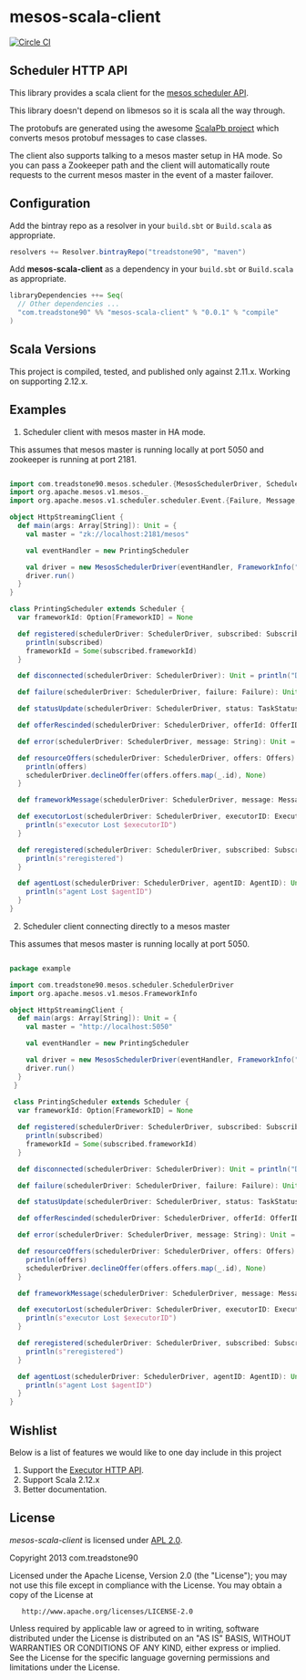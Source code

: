 # mesos-scala-client
[![Circle CI](https://circleci.com/gh/treadstone90/mesos-scala-client.png?circle-token=:circle-token)](https://circleci.com/gh/treadstone90/mesos-scala-client)

## Scheduler HTTP API

This library provides a scala client for the [mesos scheduler API](http://mesos.apache.org/documentation/latest/scheduler-http-api).

This library doesn't depend on libmesos so it is scala all the way through.

The protobufs are generated using the awesome [ScalaPb project](https://scalapb.github.io/) which
converts mesos protobuf messages to case classes.

The client also supports talking to a mesos master setup in HA mode. So you
can pass a Zookeeper path and the client will automatically route requests to
the current mesos master in the event of a master failover.

## Configuration

Add the bintray repo as a resolver in your `build.sbt` or `Build.scala` as appropriate.

```scala
resolvers += Resolver.bintrayRepo("treadstone90", "maven")
```

Add **mesos-scala-client** as a dependency in your `build.sbt` or `Build.scala` as appropriate.

```scala
libraryDependencies ++= Seq(
  // Other dependencies ...
  "com.treadstone90" %% "mesos-scala-client" % "0.0.1" % "compile"
)
```

## Scala Versions

This project is compiled, tested, and published only against 2.11.x. Working on supporting 2.12.x.

## Examples

1. Scheduler client with mesos master in HA mode.

This assumes that mesos master is running locally at port 5050 and zookeeper is running at port 2181.

```scala

import com.treadstone90.mesos.scheduler.{MesosSchedulerDriver, Scheduler, SchedulerDriver}
import org.apache.mesos.v1.mesos._
import org.apache.mesos.v1.scheduler.scheduler.Event.{Failure, Message, Offers, Subscribed}

object HttpStreamingClient {
  def main(args: Array[String]): Unit = {
    val master = "zk://localhost:2181/mesos"

    val eventHandler = new PrintingScheduler

    val driver = new MesosSchedulerDriver(eventHandler, FrameworkInfo("foo", "bar"), master)
    driver.run()
  }
}

class PrintingScheduler extends Scheduler {
  var frameworkId: Option[FrameworkID] = None

  def registered(schedulerDriver: SchedulerDriver, subscribed: Subscribed) = {
    println(subscribed)
    frameworkId = Some(subscribed.frameworkId)
  }

  def disconnected(schedulerDriver: SchedulerDriver): Unit = println("Disconnected from Mesos Master")

  def failure(schedulerDriver: SchedulerDriver, failure: Failure): Unit = println(failure)

  def statusUpdate(schedulerDriver: SchedulerDriver, status: TaskStatus): Unit = println(status)

  def offerRescinded(schedulerDriver: SchedulerDriver, offerId: OfferID): Unit = println(offerId)

  def error(schedulerDriver: SchedulerDriver, message: String): Unit = println(s"error $message")

  def resourceOffers(schedulerDriver: SchedulerDriver, offers: Offers): Unit = {
    println(offers)
    schedulerDriver.declineOffer(offers.offers.map(_.id), None)
  }

  def frameworkMessage(schedulerDriver: SchedulerDriver, message: Message): Unit = println(message)

  def executorLost(schedulerDriver: SchedulerDriver, executorID: ExecutorID, agentID: AgentID): Unit = {
    println(s"executor Lost $executorID")
  }

  def reregistered(schedulerDriver: SchedulerDriver, subscribed: Subscribed): Unit = {
    println(s"reregistered")
  }

  def agentLost(schedulerDriver: SchedulerDriver, agentID: AgentID): Unit = {
    println(s"agent Lost $agentID")
  }
}
```

2. Scheduler client connecting directly to a mesos master

This assumes that mesos master is running locally at port 5050.

```scala

package example

import com.treadstone90.mesos.scheduler.SchedulerDriver
import org.apache.mesos.v1.mesos.FrameworkInfo

object HttpStreamingClient {
  def main(args: Array[String]): Unit = {
    val master = "http://localhost:5050"

    val eventHandler = new PrintingScheduler

    val driver = new MesosSchedulerDriver(eventHandler, FrameworkInfo("foo", "bar"), master)
    driver.run()
  }
 }
 
 class PrintingScheduler extends Scheduler {
  var frameworkId: Option[FrameworkID] = None

  def registered(schedulerDriver: SchedulerDriver, subscribed: Subscribed) = {
    println(subscribed)
    frameworkId = Some(subscribed.frameworkId)
  }

  def disconnected(schedulerDriver: SchedulerDriver): Unit = println("Disconnected from Mesos Master")

  def failure(schedulerDriver: SchedulerDriver, failure: Failure): Unit = println(failure)

  def statusUpdate(schedulerDriver: SchedulerDriver, status: TaskStatus): Unit = println(status)

  def offerRescinded(schedulerDriver: SchedulerDriver, offerId: OfferID): Unit = println(offerId)

  def error(schedulerDriver: SchedulerDriver, message: String): Unit = println(s"error $message")

  def resourceOffers(schedulerDriver: SchedulerDriver, offers: Offers): Unit = {
    println(offers)
    schedulerDriver.declineOffer(offers.offers.map(_.id), None)
  }

  def frameworkMessage(schedulerDriver: SchedulerDriver, message: Message): Unit = println(message)

  def executorLost(schedulerDriver: SchedulerDriver, executorID: ExecutorID, agentID: AgentID): Unit = {
    println(s"executor Lost $executorID")
  }

  def reregistered(schedulerDriver: SchedulerDriver, subscribed: Subscribed): Unit = {
    println(s"reregistered")
  }

  def agentLost(schedulerDriver: SchedulerDriver, agentID: AgentID): Unit = {
    println(s"agent Lost $agentID")
  }
}
```

## Wishlist

Below is a list of features we would like to one day include in this project

1. Support the [Executor HTTP API](http://mesos.apache.org/documentation/latest/executor-http-api/).
2. Support Scala 2.12.x
3. Better documentation.


## License

*mesos-scala-client* is licensed under [APL 2.0](http://www.apache.org/licenses/LICENSE-2.0).

Copyright 2013 com.treadstone90

   Licensed under the Apache License, Version 2.0 (the "License");
   you may not use this file except in compliance with the License.
   You may obtain a copy of the License at

       http://www.apache.org/licenses/LICENSE-2.0

   Unless required by applicable law or agreed to in writing, software
   distributed under the License is distributed on an "AS IS" BASIS,
   WITHOUT WARRANTIES OR CONDITIONS OF ANY KIND, either express or implied.
   See the License for the specific language governing permissions and
   limitations under the License.
